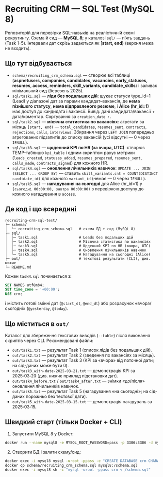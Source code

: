# Recruiting CRM — SQL Test (MySQL 8)

Репозиторій для перевірки SQL-навыків на реалістичній схемі рекрутингу. Схема й сид — **MySQL 8**; у каталозі `sql/` — п’ять завдань (Task 1–5). Інтервали дат скрізь задаються як **\[start, end)** (верхня межа не входить).

## Що тут відбувається

* `schema/recruiting_crm_schema.sql` — створює всі таблиці (**aspnetusers, companies, candidates, vacancies, early\_statuses, resumes, access, reminders, skill\_variants, candidate\_skills**) і заливає мінімальний сид (березень 2025).
* `sql/task1.sql` — **ліди без подальших дій**: шукає статуси type\_id=1 (Lead) у діапазоні дат за парами кандидат–вакансія, де **нема пізнішого статусу**, **нема відправленого резюме**, і **Alice (hr\_id=1)** має доступ до кандидата і вакансії. Вивід: дані кандидата/вакансії + дата/коментар. Сортування за `creation_date ↑`.
* `sql/task2.sql` — **місячна статистика по вакансіях**: агрегати за місяць `[start, end)` — `total_candidates`, `resumes_sent`, `contracts`, `rejections`, `calls`, `interviews`. Збирання через `LEFT JOIN` попередньо агрегованих підзапитів до списку вакансій (усі відсутні — 0 через `IFNULL`).
* `sql/task3.sql` — **щоденний KPI по HR (за вчора, UTC)**: створює TEMP-таблицю `kpi_table` і одним скриптом рахує метрики (`leads_created`, `statuses_added`, `resumes_prepared`, `resumes_sent`, `calls_made`, `contracts_signed`) для кожного HR.
* `sql/task4.sql` — **оновлення лічильників навичок**: `UPDATE ... JOIN (SELECT ... GROUP BY)` — ставить `skill_variants.cnt = COUNT(DISTINCT candidate_id)` для кожного `variant_id` (немає — 0 через `IFNULL`).
* `sql/task5.sql` — **нагадування на сьогодні** для Alice (hr\_id=1) у `[сьогодні 00:00:00, завтра 00:00:00)` з перевіркою доступу до кожного нагадування в `access`.

## Де код і що всередині

```
recruiting-crm-sql-test/
├─ schema/
│  └─ recruiting_crm_schema.sql   # схема БД + сид (MySQL 8)
├─ sql/
│  ├─ task1.sql                   # Leads без подальших дій
│  ├─ task2.sql                   # Місячна статистика по вакансіях
│  ├─ task3.sql                   # Щоденний KPI по HR (вчора, UTC)
│  ├─ task4.sql                   # Оновлення лічильників навичок
│  └─ task5.sql                   # Нагадування на сьогодні (Alice)
├─ out/                           # текстові результати (CLI), див. нижче
└─ README.md
```

Кожен `taskN.sql` починається з:

```sql
SET NAMES utf8mb4;
SET time_zone = '+00:00';
USE crm;
```

і містить готові змінні дат (`@start_dt`, `@end_dt`) або розрахунок «вчора/сьогодні» (`@yesterday`, `@today`).

## Що міститься в `out/`

Каталог для збереження текстових виводів (`--table`) після виконання скриптів через CLI. Рекомендовані файли:

* `out/task1.txt` — результат Task 1 (список лідів без подальших дій).
* `out/task2.txt` — результат Task 2 (зведення по вакансіях за місяць).
* `out/task3.txt` — результат Task 3 (KPI за «вчора» від поточної дати; на сід-даних може бути 0).
* `out/task3_with-date-2025-03-21.txt` — демонстрація KPI за 2025‑03‑20 (див. нижче приклад підстановки дат).
* `out/task4_before.txt` / `out/task4_after.txt` — знімки «до/після» оновлення лічильників навичок.
* `out/task5.txt` — результат Task 5 (нагадування «на сьогодні»; на сід-даних порожньо без тестової дати).
* `out/task5_with-date-2025-03-15.txt` — демонстрація нагадувань за 2025‑03‑15.

## Швидкий старт (тільки Docker + CLI)

1. Запустити MySQL 8 у Docker:

```bash
docker run --name mysql8 -e MYSQL_ROOT_PASSWORD=pass -p 3306:3306 -d mysql:8
```

2. Створити БД і залити схему/сид:

```bash
docker exec -i mysql8 mysql -uroot -ppass -e "CREATE DATABASE crm CHARACTER SET utf8mb4 COLLATE utf8mb4_0900_ai_ci;"
docker cp schema/recruiting_crm_schema.sql mysql8:/schema.sql
docker exec -i mysql8 sh -c "mysql -uroot -ppass crm < /schema.sql"
```

